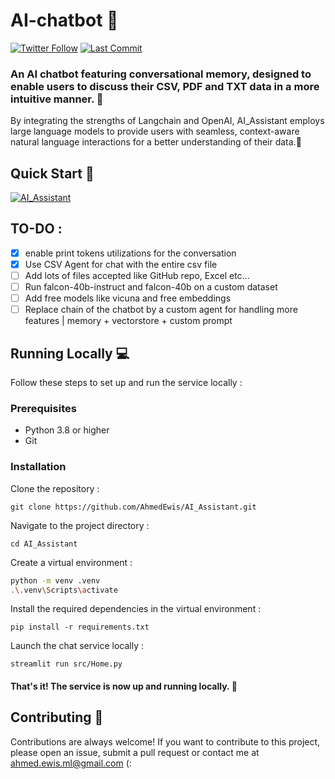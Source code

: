 # AI-chatbot 🤖

[![Twitter Follow](https://img.shields.io/twitter/follow/sor3a95?style=social)](https://twitter.com/sor3a95)
[![Last Commit](https://img.shields.io/github/last-commit/AhmedEwis/AI_Assistant)](https://github.com/AhmedEwis/AI_Assistant/commits/main)


### An AI chatbot featuring conversational memory, designed to enable users to discuss their CSV, PDF and TXT data in a more intuitive manner. 📄

By integrating the strengths of Langchain and OpenAI, AI_Assistant employs large language models to provide users with seamless, 
context-aware natural language interactions for a better understanding of their data.🧠
## Quick Start 🚀

[![AI_Assistant](https://img.shields.io/static/v1?label=AI_Assistant&message=Visit%20Website&color=ffffff&labelColor=ADD8E6&style=for-the-badge)](https://ahmedewis-ai-assistant-warba-srchome-0mzmvt.streamlit.app/)


## TO-DO :
- [x] enable print tokens utilizations for the conversation
- [x] Use CSV Agent for chat with the entire csv file
- [ ] Add lots of files accepted like GitHub repo, Excel etc...
- [ ] Run falcon-40b-instruct and falcon-40b on a custom dataset
- [ ] Add free models like vicuna and free embeddings
- [ ] Replace chain of the chatbot by a custom agent for handling more features | memory + vectorstore + custom prompt

## Running Locally 💻
Follow these steps to set up and run the service locally :

### Prerequisites
- Python 3.8 or higher
- Git

### Installation
Clone the repository :

`git clone https://github.com/AhmedEwis/AI_Assistant.git`


Navigate to the project directory :

`cd AI_Assistant`


Create a virtual environment :
```bash
python -m venv .venv
.\.venv\Scripts\activate
```

Install the required dependencies in the virtual environment :

`pip install -r requirements.txt`


Launch the chat service locally :

`streamlit run src/Home.py`

#### That's it! The service is now up and running locally. 🤗

## Contributing 🙌
Contributions are always welcome! If you want to contribute to this project, please open an issue, submit a pull request or contact me at ahmed.ewis.ml@gmail.com (:


